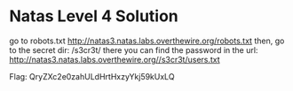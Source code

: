 # Natas Level 4 Solution

go to robots.txt
http://natas3.natas.labs.overthewire.org/robots.txt
then, go to the secret dir: /s3cr3t/
there you can find the password in the url:
http://natas3.natas.labs.overthewire.org//s3cr3t/users.txt


Flag: QryZXc2e0zahULdHrtHxzyYkj59kUxLQ  

